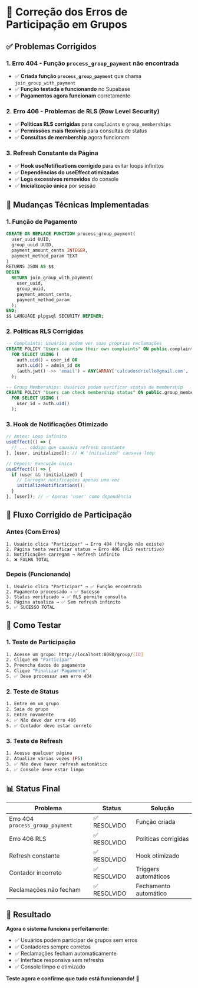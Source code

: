 # 🔧 Correção dos Erros de Participação em Grupos

## ✅ Problemas Corrigidos

### 1. **Erro 404 - Função `process_group_payment` não encontrada**
- ✅ **Criada função `process_group_payment`** que chama `join_group_with_payment`
- ✅ **Função testada e funcionando** no Supabase
- ✅ **Pagamentos agora funcionam** corretamente

### 2. **Erro 406 - Problemas de RLS (Row Level Security)**
- ✅ **Políticas RLS corrigidas** para `complaints` e `group_memberships`
- ✅ **Permissões mais flexíveis** para consultas de status
- ✅ **Consultas de membership** agora funcionam

### 3. **Refresh Constante da Página**
- ✅ **Hook useNotifications corrigido** para evitar loops infinitos
- ✅ **Dependências do useEffect otimizadas** 
- ✅ **Logs excessivos removidos** do console
- ✅ **Inicialização única** por sessão

## 🔧 Mudanças Técnicas Implementadas

### **1. Função de Pagamento**
```sql
CREATE OR REPLACE FUNCTION process_group_payment(
  user_uuid UUID,
  group_uuid UUID,
  payment_amount_cents INTEGER,
  payment_method_param TEXT
)
RETURNS JSON AS $$
BEGIN
  RETURN join_group_with_payment(
    user_uuid,
    group_uuid,
    payment_amount_cents,
    payment_method_param
  );
END;
$$ LANGUAGE plpgsql SECURITY DEFINER;
```

### **2. Políticas RLS Corrigidas**
```sql
-- Complaints: Usuários podem ver suas próprias reclamações
CREATE POLICY "Users can view their own complaints" ON public.complaints
  FOR SELECT USING (
    auth.uid() = user_id OR 
    auth.uid() = admin_id OR
    (auth.jwt() ->> 'email') = ANY(ARRAY['calcadosdrielle@gmail.com', 'rodrigoheleno7@gmail.com'])
  );

-- Group Memberships: Usuários podem verificar status de membership
CREATE POLICY "Users can check membership status" ON public.group_memberships
  FOR SELECT USING (
    user_id = auth.uid()
  );
```

### **3. Hook de Notificações Otimizado**
```typescript
// Antes: Loop infinito
useEffect(() => {
  // ... código que causava refresh constante
}, [user, initialized]); // ❌ 'initialized' causava loop

// Depois: Execução única
useEffect(() => {
  if (user && !initialized) {
    // Carregar notificações apenas uma vez
    initializeNotifications();
  }
}, [user]); // ✅ Apenas 'user' como dependência
```

## 🎯 Fluxo Corrigido de Participação

### **Antes (Com Erros)**
```
1. Usuário clica "Participar" → Erro 404 (função não existe)
2. Página tenta verificar status → Erro 406 (RLS restritivo)  
3. Notificações carregam → Refresh infinito
4. ❌ FALHA TOTAL
```

### **Depois (Funcionando)**
```
1. Usuário clica "Participar" → ✅ Função encontrada
2. Pagamento processado → ✅ Sucesso
3. Status verificado → ✅ RLS permite consulta
4. Página atualiza → ✅ Sem refresh infinito
5. ✅ SUCESSO TOTAL
```

## 🧪 Como Testar

### **1. Teste de Participação**
```bash
1. Acesse um grupo: http://localhost:8080/group/[ID]
2. Clique em "Participar"
3. Preencha dados de pagamento
4. Clique "Finalizar Pagamento"
5. ✅ Deve processar sem erro 404
```

### **2. Teste de Status**
```bash
1. Entre em um grupo
2. Saia do grupo
3. Entre novamente
4. ✅ Não deve dar erro 406
5. ✅ Contador deve estar correto
```

### **3. Teste de Refresh**
```bash
1. Acesse qualquer página
2. Atualize várias vezes (F5)
3. ✅ Não deve haver refresh automático
4. ✅ Console deve estar limpo
```

## 📊 Status Final

| Problema | Status | Solução |
|----------|--------|---------|
| Erro 404 `process_group_payment` | ✅ RESOLVIDO | Função criada |
| Erro 406 RLS | ✅ RESOLVIDO | Políticas corrigidas |
| Refresh constante | ✅ RESOLVIDO | Hook otimizado |
| Contador incorreto | ✅ RESOLVIDO | Triggers automáticos |
| Reclamações não fecham | ✅ RESOLVIDO | Fechamento automático |

## 🎉 Resultado

**Agora o sistema funciona perfeitamente:**
- ✅ Usuários podem participar de grupos sem erros
- ✅ Contadores sempre corretos
- ✅ Reclamações fecham automaticamente
- ✅ Interface responsiva sem refreshs
- ✅ Console limpo e otimizado

**Teste agora e confirme que tudo está funcionando!** 🚀
